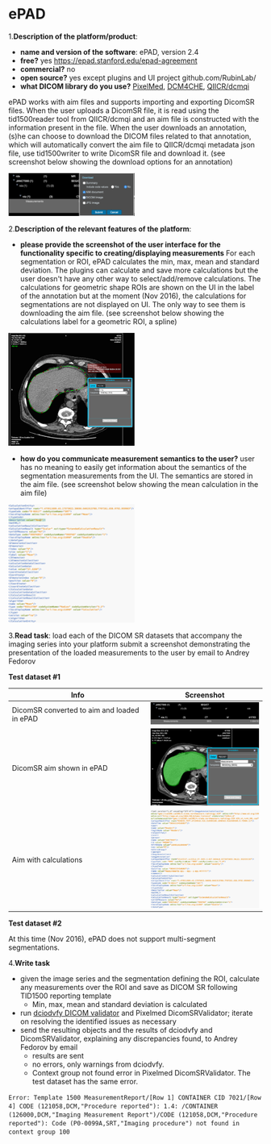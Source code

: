 # ePAD

1.**Description of the platform/product**:
 * **name and version of the software**: ePAD, version 2.4
 * **free?** yes https://epad.stanford.edu/epad-agreement
 * **commercial?** no
 * **open source?** yes except plugins and UI project github.com/RubinLab/
 * **what DICOM library do you use?** [PixelMed](http://www.pixelmed.com/), [DCM4CHE](http://www.dcm4che.org/), [QIICR/dcmqi](https://github.com/QIICR/dcmqi)

ePAD works with aim files and supports importing and exporting DicomSR files. When the user uploads a DicomSR file, it is read using the tid1500reader tool from QIICR/dcmqi and an aim file is constructed with the information present in the file. When the user downloads an annotation, (s)he can choose to download the DICOM files related to that annotation, which will automatically convert the aim file to QIICR/dcmqi metadata json file, use tid1500writer to write DicomSR file and download it. (see screenshot below showing the download options for an annotation)

<img src="epad/epadsr_downloadaim.png" width=250>

2.**Description of the relevant features of the platform**: 
 * **please provide the screenshot of the user interface for the functionality specific to creating/displaying measurements** For each segmentation or ROI, ePAD calculates the min, max, mean and standard deviation. The plugins can calculate and save more calculations but the user doesn't have any other way to select/add/remove calculations. The calculations for geometric shape ROIs are shown on the UI in the label of the annotation but at the moment (Nov 2016), the calculations for segmentations are not displayed on UI. The only way to see them is downloading the aim file. (see screenshot below showing the calculations label for a geometric ROI, a spline)
 
 <img src="epad/epadsr_roi.png" width=250>
 
 * **how do you communicate measurement semantics to the user?** user has no meaning to easily get information about the semantics of the segmentation measurements from the UI. The semantics are stored in the aim file. (see screenshot below showing the mean calculation in the aim file)

 <img src="epad/epadsr_mean.png" width=250>

3.**Read task**: load each of the DICOM SR datasets that accompany the imaging series into your platform
submit a screenshot demonstrating the presentation of the loaded measurements to the user by email to Andrey Fedorov

**Test dataset #1**

| Info | Screenshot |
| -- | -- |
| DicomSR converted to aim and loaded in ePAD | <img src="epad/epadsr_loaded.png" width=250> |
| DicomSR aim shown in ePAD | <img src="epad/epadsr_segmentation.png" width=250> |
| Aim with calculations| <img src="epad/epadsr_aim.png" width=250> 

**Test dataset #2**

At this time (Nov 2016), ePAD does not support multi-segment segmentations.

4.**Write task**
 * given the image series and the segmentation defining the ROI, calculate any measurements over the ROI and save as DICOM SR following TID1500 reporting template
   * Min, max, mean and standard deviation is calculated
 * run [dciodvfy DICOM validator](http://www.dclunie.com/dicom3tools/dciodvfy.html) and Pixelmed DicomSRValidator; iterate on resolving the identified issues as necessary
 * send the resulting objects and the results of dciodvfy and DicomSRValidator, explaining any discrepancies found, to Andrey Fedorov by email
   * results are sent
   * no errors, only warnings from dciodvfy. 
   * Context group not found error in Pixelmed DicomSRValidator. The test dataset has the same error.
   
```Error: Template 1500 MeasurementReport/[Row 1] CONTAINER CID 7021/[Row 4] CODE (121058,DCM,"Procedure reported"): 1.4: /CONTAINER (126000,DCM,"Imaging Measurement Report")/CODE (121058,DCM,"Procedure reported"): Code (P0-0099A,SRT,"Imaging procedure") not found in context group 100```



